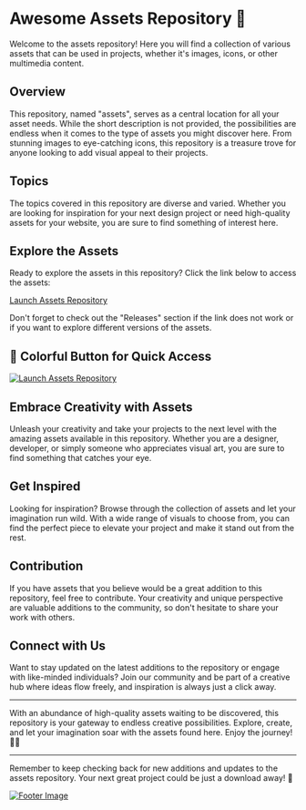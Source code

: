 # Awesome Assets Repository 🌟

Welcome to the assets repository! Here you will find a collection of various assets that can be used in projects, whether it's images, icons, or other multimedia content. 

## Overview

This repository, named "assets", serves as a central location for all your asset needs. While the short description is not provided, the possibilities are endless when it comes to the type of assets you might discover here. From stunning images to eye-catching icons, this repository is a treasure trove for anyone looking to add visual appeal to their projects.

## Topics

The topics covered in this repository are diverse and varied. Whether you are looking for inspiration for your next design project or need high-quality assets for your website, you are sure to find something of interest here.

## Explore the Assets

Ready to explore the assets in this repository? Click the link below to access the assets:

[Launch Assets Repository](https://example.com/assets)

Don't forget to check out the "Releases" section if the link does not work or if you want to explore different versions of the assets.

## 🎨 Colorful Button for Quick Access

[![Launch Assets Repository](https://img.shields.io/badge/Launch-Assets%20Repository-brightgreen)](https://example.com/assets)

## Embrace Creativity with Assets

Unleash your creativity and take your projects to the next level with the amazing assets available in this repository. Whether you are a designer, developer, or simply someone who appreciates visual art, you are sure to find something that catches your eye.

## Get Inspired

Looking for inspiration? Browse through the collection of assets and let your imagination run wild. With a wide range of visuals to choose from, you can find the perfect piece to elevate your project and make it stand out from the rest.

## Contribution

If you have assets that you believe would be a great addition to this repository, feel free to contribute. Your creativity and unique perspective are valuable additions to the community, so don't hesitate to share your work with others.

## Connect with Us

Want to stay updated on the latest additions to the repository or engage with like-minded individuals? Join our community and be part of a creative hub where ideas flow freely, and inspiration is always just a click away.

---

With an abundance of high-quality assets waiting to be discovered, this repository is your gateway to endless creative possibilities. Explore, create, and let your imagination soar with the assets found here. Enjoy the journey! 🌈🚀

--- 

Remember to keep checking back for new additions and updates to the assets repository. Your next great project could be just a download away! 🎉

[![Footer Image](https://via.placeholder.com/800x200)](https://example.com/assets)